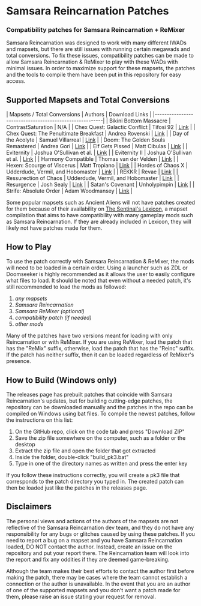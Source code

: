 # Samsara Reincarnation Patches
### Compatibility patches for Samsara Reincarnation + ReMixer
Samsara Reincarnation was designed to work with many different IWADs and mapsets, but there are still issues with running certain megawads and total conversions. To fix these issues, compatibility patches can be made to allow Samsara Reincarnation & ReMixer to play with these WADs with minimal issues. In order to maximize support for these mapsets, the patches and the tools to compile them have been put in this repository for easy access.

## Supported Mapsets and Total Conversions
| Mapsets / Total Conversions | Authors | Download Links |
|--------------------------------------------------------|
| Bikini Bottom Massacre | ContrastSaturation | N/A |
| Chex Quest: Galactic Conflict | Tifosi 92 | [Link](http://ipfsnet.com/tifosi92/chexquest/Chex_Quest_GC_v1.2.zip) |
| Chex Quest: The Penultimate Breakfast | Andrea Rovenski | [Link](https://www.doomworld.com/idgames/themes/chex/chextpb) |
| Day of the Acolyte | Samuel Villarreal | [Link](https://www.doomworld.com/idgames/levels/strife/kaiser_23) |
| Doom: The Golden Souls Remastered | Andrea Gori | [Link](https://batandy.itch.io/goldensouls) |
| Elf Gets Pissed | Matt Cibulas | [Link](https://www.doomworld.com/idgames/levels/heretic/Ports/elfgp) |
| Eviternity | Joshua O'Sullivan et al. | [Link](https://www.doomworld.com/idgames/levels/doom2/Ports/megawads/eviternity) |
| Eviternity II | Joshua O'Sullivan et al. | [Link](https://www.doomworld.com/idgames/levels/doom2/Ports/megawads/eviternityii) |
| Harmony Compatible | Thomas van der Velden | [Link](https://www.doomworld.com/idgames/levels/doom2/Ports/g-i/harmonyc) |
| Hexen: Scourge of Viscerus | Matt Tropiano | [Link](https://www.doomworld.com/idgames/levels/hexen/v-z/viscerus) |
| Hordes of Chaos X | Udderdude, Vermil, and Hobomaster | [Link](https://www.doomworld.com/idgames/levels/heretic/Ports/hocx) |
| REKKR | Revae | [Link](https://mockingbirdsoftworks.com/modversion.html) |
| Ressurection of Chaos | Udderdude, Vermil, and Hobomaster | [Link](https://www.doomworld.com/idgames/levels/hexen/p-r/roc) |
| Resurgence | Josh Sealy | [Link](https://www.doomworld.com/idgames/levels/doom2/Ports/megawads/resurge) |
| Satan's Covenant | Unholypimpin | [Link](https://allfearthesentinel.com/zandronum/download.php?file=satanscovenantv5.3.wad) |
| Strife: Absolute Order | Adam Woodmansey | [Link](https://www.doomworld.com/idgames/levels/strife/sabord) |

Some popular mapsets such as Ancient Aliens will not have patches created for them because of their availability on [The Sentinal's Lexicon](https://github.com/Mythotic-Tinker-Station/lexicon), a mapset compilation that aims to have compatibility with many gameplay mods such as Samsara Reincarnation. If they are already included in Lexicon, they will likely not have patches made for them.

## How to Play
To use the patch correctly with Samsara Reincarnation & ReMixer, the mods will need to be loaded in a certain order. Using a launcher such as ZDL or Doomseeker is highly recommended as it allows the user to easily configure what files to load. It should be noted that even without a needed patch, it's still recommended to load the mods as followed:

1. *any mapsets*
2. *Samsara Reincarnation*
3. *Samsara ReMixer (optional)*
4. *compatibility patch (if needed)*
5. *other mods*

Many of the patches have two versions meant for loading with only Reincarnation or with ReMixer. If you are using ReMixer, load the patch that has the "ReMix" suffix, otherwise, load the patch that has the "Reinc" suffix. If the patch has neither suffix, then it can be loaded regardless of ReMixer's presence.

## How to Build (Windows only)
The releases page has prebuilt patches that coincide with Samsara Reincarnation's updates, but for building cutting-edge patches, the repository can be downloaded manually and the patches in the repo can be compiled on Windows using bat files. To compile the newest patches, follow the instructions on this list:

1. On the GitHub repo, click on the code tab and press "Download ZIP"
2. Save the zip file somewhere on the computer, such as a folder or the desktop
3. Extract the zip file and open the folder that got extracted
4. Inside the folder, double-click "build_pk3.bat"
5. Type in one of the directory names as written and press the enter key

If you follow these instructions correctly, you will create a pk3 file that corresponds to the patch directory you typed in. The created patch can then be loaded just like the patches in the releases page.

## Disclaimers
The personal views and actions of the authors of the mapsets are not reflective of the Samsara Reincarnation dev team, and they do not have any responsibility for any bugs or glitches caused by using these patches. If you need to report a bug on a mapset and you have Samsara Reincarnation loaded, DO NOT contact the author. Instead, create an issue on the repository and put your report there. The Reincarnation team will look into the report and fix any oddities if they are deemed game-breaking.

Although the team makes their best efforts to contact the author first before making the patch, there may be cases where the team cannot establish a connection or the author is unavailable. In the event that you are an author of one of the supported mapsets and you don't want a patch made for them, please raise an issue stating your request for removal.
